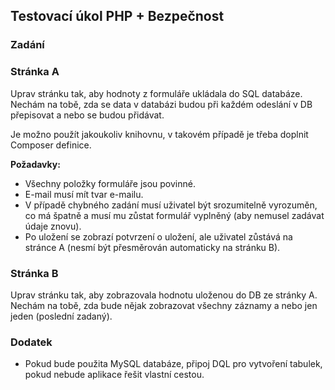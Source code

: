 ## Testovací úkol PHP + Bezpečnost

### Zadání

### Stránka A 

Uprav stránku tak, aby hodnoty z formuláře ukládala do SQL databáze. Nechám na tobě,
zda se data v databázi budou při každém odeslání v DB přepisovat a nebo se budou
přidávat. 

Je možno použít jakoukoliv knihovnu, v takovém případě je třeba doplnit Composer
definice.

**Požadavky:**

- Všechny položky formuláře jsou povinné.
- E-mail musí mít tvar e-mailu.
- V případě chybného zadání musí uživatel být srozumitelně vyrozuměn, co má
  špatně a musí mu zůstat formulář vyplněný (aby nemusel zadávat údaje znovu).
- Po uložení se zobrazí potvrzení o uložení, ale uživatel zůstává na stránce A 
  (nesmí být přesměrován automaticky na stránku B).

### Stránka B

Uprav stránku tak, aby zobrazovala hodnotu uloženou do DB ze stránky A. Nechám
na tobě, zda bude nějak zobrazovat všechny záznamy a nebo jen jeden (poslední zadaný).

### Dodatek

- Pokud bude použita MySQL databáze, připoj DQL pro vytvoření tabulek, pokud 
  nebude aplikace řešit vlastní cestou. 